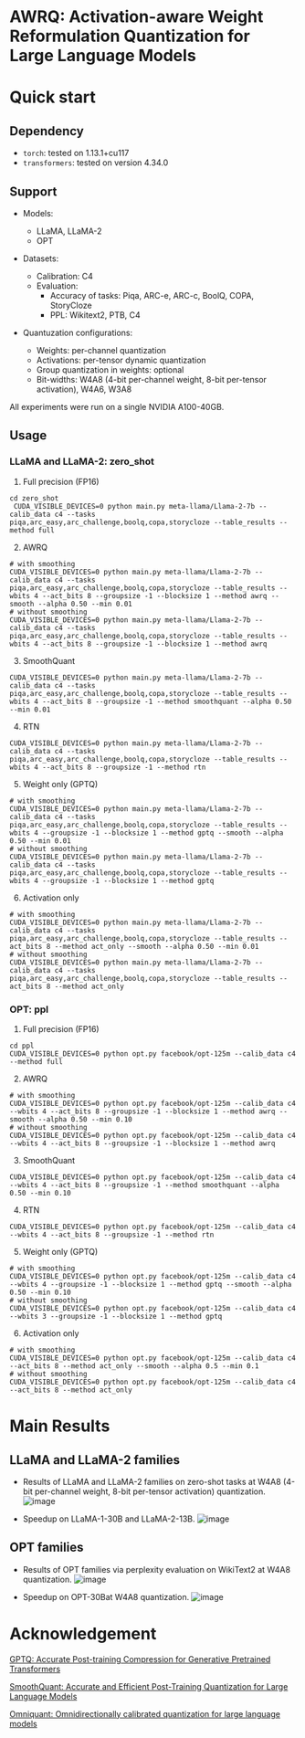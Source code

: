 # AWRQ: Activation-aware Weight Reformulation Quantization for Large Language Models


# Quick start
## Dependency
- `torch`:  tested on 1.13.1+cu117
- `transformers`: tested on version 4.34.0

## Support
- Models:
  - LLaMA, LLaMA-2
  - OPT
 
- Datasets:
  - Calibration: C4
  - Evaluation:
    - Accuracy of tasks: Piqa, ARC-e, ARC-c, BoolQ, COPA, StoryCloze
    - PPL: Wikitext2, PTB, C4
   
- Quantuzation configurations:
  - Weights: per-channel quantization
  - Activations: per-tensor dynamic quantization
  - Group quantization in weights: optional
  - Bit-widths: W4A8 (4-bit per-channel weight, 8-bit per-tensor activation), W4A6, W3A8

All experiments were run on a single NVIDIA A100-40GB.

 ## Usage
 ### LLaMA and LLaMA-2: zero_shot
 1. Full precision (FP16)
```
cd zero_shot
 CUDA_VISIBLE_DEVICES=0 python main.py meta-llama/Llama-2-7b --calib_data c4 --tasks piqa,arc_easy,arc_challenge,boolq,copa,storycloze --table_results --method full
```
 2. AWRQ
```
# with smoothing
CUDA_VISIBLE_DEVICES=0 python main.py meta-llama/Llama-2-7b --calib_data c4 --tasks piqa,arc_easy,arc_challenge,boolq,copa,storycloze --table_results --wbits 4 --act_bits 8 --groupsize -1 --blocksize 1 --method awrq --smooth --alpha 0.50 --min 0.01
# without smoothing
CUDA_VISIBLE_DEVICES=0 python main.py meta-llama/Llama-2-7b --calib_data c4 --tasks piqa,arc_easy,arc_challenge,boolq,copa,storycloze --table_results --wbits 4 --act_bits 8 --groupsize -1 --blocksize 1 --method awrq
```
 3. SmoothQuant
```
CUDA_VISIBLE_DEVICES=0 python main.py meta-llama/Llama-2-7b --calib_data c4 --tasks piqa,arc_easy,arc_challenge,boolq,copa,storycloze --table_results --wbits 4 --act_bits 8 --groupsize -1 --method smoothquant --alpha 0.50 --min 0.01
```
 4. RTN
```
CUDA_VISIBLE_DEVICES=0 python main.py meta-llama/Llama-2-7b --calib_data c4 --tasks piqa,arc_easy,arc_challenge,boolq,copa,storycloze --table_results --wbits 4 --act_bits 8 --groupsize -1 --method rtn
```
 5. Weight only (GPTQ)
```
# with smoothing
CUDA_VISIBLE_DEVICES=0 python main.py meta-llama/Llama-2-7b --calib_data c4 --tasks piqa,arc_easy,arc_challenge,boolq,copa,storycloze --table_results --wbits 4 --groupsize -1 --blocksize 1 --method gptq --smooth --alpha 0.50 --min 0.01
# without smoothing
CUDA_VISIBLE_DEVICES=0 python main.py meta-llama/Llama-2-7b --calib_data c4 --tasks piqa,arc_easy,arc_challenge,boolq,copa,storycloze --table_results --wbits 4 --groupsize -1 --blocksize 1 --method gptq
```
 6. Activation only
```
# with smoothing
CUDA_VISIBLE_DEVICES=0 python main.py meta-llama/Llama-2-7b --calib_data c4 --tasks piqa,arc_easy,arc_challenge,boolq,copa,storycloze --table_results --act_bits 8 --method act_only --smooth --alpha 0.50 --min 0.01
# without smoothing
CUDA_VISIBLE_DEVICES=0 python main.py meta-llama/Llama-2-7b --calib_data c4 --tasks piqa,arc_easy,arc_challenge,boolq,copa,storycloze --table_results --act_bits 8 --method act_only
```


### OPT: ppl
 1. Full precision (FP16)
```
cd ppl
CUDA_VISIBLE_DEVICES=0 python opt.py facebook/opt-125m --calib_data c4 --method full
```
 2. AWRQ
```
# with smoothing
CUDA_VISIBLE_DEVICES=0 python opt.py facebook/opt-125m --calib_data c4 --wbits 4 --act_bits 8 --groupsize -1 --blocksize 1 --method awrq --smooth --alpha 0.50 --min 0.10
# without smoothing
CUDA_VISIBLE_DEVICES=0 python opt.py facebook/opt-125m --calib_data c4 --wbits 4 --act_bits 8 --groupsize -1 --blocksize 1 --method awrq
```
 3. SmoothQuant
```
CUDA_VISIBLE_DEVICES=0 python opt.py facebook/opt-125m --calib_data c4 --wbits 4 --act_bits 8 --groupsize -1 --method smoothquant --alpha 0.50 --min 0.10
```
 4. RTN
```
CUDA_VISIBLE_DEVICES=0 python opt.py facebook/opt-125m --calib_data c4 --wbits 4 --act_bits 8 --groupsize -1 --method rtn
```
 5. Weight only (GPTQ)
```
# with smoothing
CUDA_VISIBLE_DEVICES=0 python opt.py facebook/opt-125m --calib_data c4 --wbits 4 --groupsize -1 --blocksize 1 --method gptq --smooth --alpha 0.50 --min 0.10
# without smoothing
CUDA_VISIBLE_DEVICES=0 python opt.py facebook/opt-125m --calib_data c4 --wbits 3 --groupsize -1 --blocksize 1 --method gptq
```
 6.  Activation only
```
# with smoothing
CUDA_VISIBLE_DEVICES=0 python opt.py facebook/opt-125m --calib_data c4 --act_bits 8 --method act_only --smooth --alpha 0.5 --min 0.1
# without smoothing
CUDA_VISIBLE_DEVICES=0 python opt.py facebook/opt-125m --calib_data c4 --act_bits 8 --method act_only
```


# Main Results
## LLaMA and LLaMA-2 families
- Results of LLaMA and LLaMA-2 families on zero-shot tasks at W4A8 (4-bit per-channel weight, 8-bit per-tensor activation) quantization.
![image](https://github.com/linzhao-ai/AWRQ/assets/17473403/af68cb71-bdd1-4279-a9a8-a63082e2aed8)

- Speedup on LLaMA-1-30B and LLaMA-2-13B.
![image](https://github.com/zl200881/AWRQ/assets/17473403/586ee1ee-047e-48be-a701-bcc19d45bcaf)


## OPT families
- Results of OPT families via perplexity evaluation on WikiText2 at W4A8 quantization.
![image](https://github.com/zl200881/AWRQ/assets/17473403/46287f96-f9f6-4741-9630-8ae9449370c4)

- Speedup on OPT-30Bat W4A8 quantization.
![image](https://github.com/zl200881/AWRQ/assets/17473403/0c14ddfb-90da-461f-89ea-85a14a1df664)

# Acknowledgement
[GPTQ: Accurate Post-training Compression for Generative Pretrained Transformers](https://github.com/IST-DASLab/gptq)
  
[SmoothQuant: Accurate and Efficient Post-Training Quantization for Large Language Models](https://github.com/mit-han-lab/smoothquant)

[Omniquant: Omnidirectionally calibrated quantization for large language models](https://github.com/OpenGVLab/OmniQuant)
